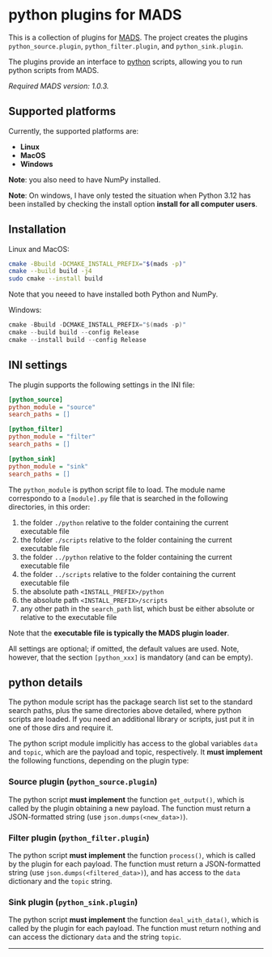 # python plugins for MADS

This is a collection of plugins for [MADS](https://github.com/MADS-NET/MADS). The project creates the plugins `python_source.plugin`, `python_filter.plugin`, and `python_sink.plugin`.

The plugins provide an interface to [python](https://python.org) scripts, allowing you to run python scripts from MADS.

*Required MADS version: 1.0.3.*


## Supported platforms

Currently, the supported platforms are:

* **Linux** 
* **MacOS**
* **Windows**

**Note**: you also need to have NumPy installed.

**Note**: On windows, I have only tested the situation when Python 3.12 has been installed by checking the install option **install for all computer users**.


## Installation

Linux and MacOS:

```bash
cmake -Bbuild -DCMAKE_INSTALL_PREFIX="$(mads -p)"
cmake --build build -j4
sudo cmake --install build
```

Note that you neeed to have installed both Python and NumPy.


Windows:

```powershell
cmake -Bbuild -DCMAKE_INSTALL_PREFIX="$(mads -p)"
cmake --build build --config Release
cmake --install build --config Release
```


## INI settings

The plugin supports the following settings in the INI file:

```ini
[python_source]
python_module = "source"
search_paths = []

[python_filter]
python_module = "filter"
search_paths = []

[python_sink]
python_module = "sink"
search_paths = []
```

The `python_module` is python script file to load. The module name correspondo to a `[module].py` file that is searched in the following directories, in this order:

1. the folder `./python` relative to the folder containing the current executable file
2. the folder `./scripts` relative to the folder containing the current executable file
3. the folder `../python` relative to the folder containing the current executable file
4. the folder `../scripts` relative to the folder containing the current executable file
5. the absolute path `<INSTALL_PREFIX>/python`
6. the absolute path `<INSTALL_PREFIX>/scripts`
7. any other path in the `search_path` list, which bust be either absolute or relative to the executable file

Note that the **executable file is typically the MADS plugin loader**.

All settings are optional; if omitted, the default values are used. Note, however, that the section `[python_xxx]` is mandatory (and can be empty).


## python details

The python module script has the package search list set to the standard search paths, plus the same directories above detailed, where python scripts are loaded. If you need an additional library or scripts, just put it in one of those dirs and require it.

The python script module implicitly has access to the global variables `data` and `topic`, which are the payload and topic, respectively. It **must implement** the following functions, depending on the plugin type:

### Source plugin (`python_source.plugin`)

The python script **must implement** the function `get_output()`, which is called by the plugin obtaining a new payload. The function must return a JSON-formatted string (use `json.dumps(<new_data>)`).

### Filter plugin (`python_filter.plugin`)

The python script **must implement** the function `process()`, which is called by the plugin for each payload. The function must return a JSON-formatted string (use `json.dumps(<filtered_data>)`), and has access to the `data` dictionary and the `topic` string.

### Sink plugin (`python_sink.plugin`)

The python script **must implement** the function `deal_with_data()`, which is called by the plugin for each payload. The function must return nothing and can access the dictionary `data` and the string `topic`.


---
